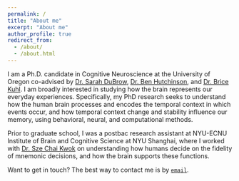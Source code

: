 ```yaml
---
permalink: /
title: "About me"
excerpt: "About me"
author_profile: true
redirect_from: 
  - /about/
  - /about.html
---
```


<!-- Google tag (gtag.js) -->
<script async src="https://www.googletagmanager.com/gtag/js?id=G-DSE37TPFBZ"></script>
<script>
  window.dataLayer = window.dataLayer || [];
  function gtag(){dataLayer.push(arguments);}
  gtag('js', new Date());

  gtag('config', 'G-DSE37TPFBZ');
</script>

I am a Ph.D. candidate in Cognitive Neuroscience at the University of Oregon co-advised by [Dr. Sarah DuBrow](https://www.dubrowlab.org/), [Dr. Ben Hutchinson](https://hulacon.uoregon.edu/), and [Dr. Brice Kuhl](https://kuhllab.com/). I am broadly interested in studying how the brain represents our everyday experiences. Specifically, my PhD research seeks to understand how the human brain processes and encodes the temporal context in which events occur, and how temporal context change and stability influence our memory, using behavioral, neural, and computational methods. 

Prior to graduate school, I was a postbac research assistant at NYU-ECNU Institute of Brain and Cognitive Science at NYU Shanghai, where I worked with [Dr. Sze Chai Kwok](http://www.kwoklab.org/) on understanding how humans decide on the fidelity of mnemonic decisions, and how the brain supports these functions.

Want to get in touch? The best way to contact me is by [`email`](mailto:futingz@uoregon.edu).
